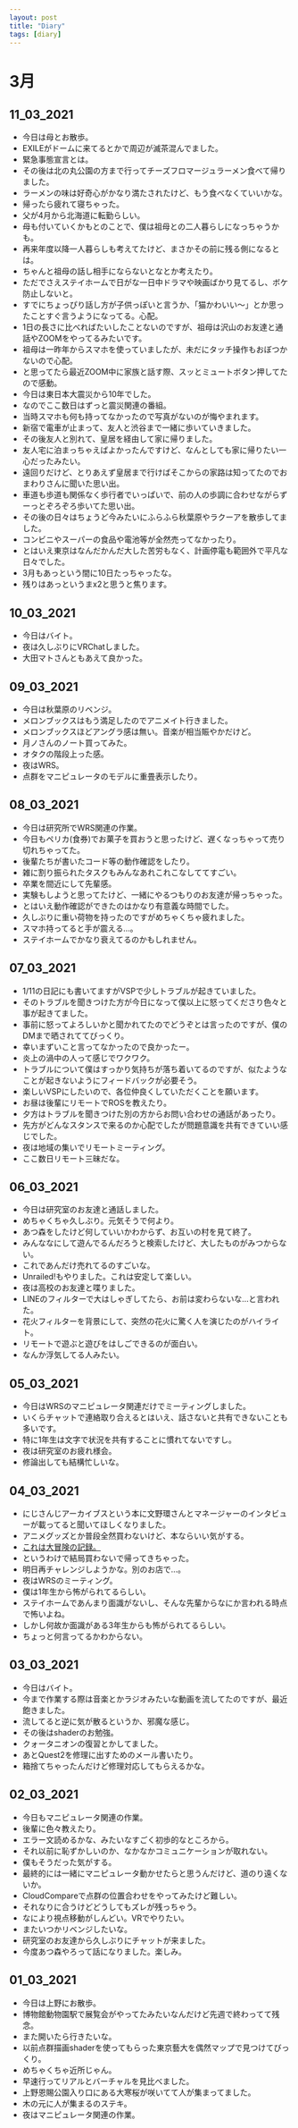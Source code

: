 ```yaml
---
layout: post
title: "Diary"
tags: [diary]
---
```


# 3月
## 11_03_2021
* 今日は母とお散歩。
* EXILEがドームに来てるとかで周辺が滅茶混んでました。
* 緊急事態宣言とは。
* その後は北の丸公園の方まで行ってチーズフロマージュラーメン食べて帰りました。
* ラーメンの味は好奇心がかなり満たされたけど、もう食べなくていいかな。
* 帰ったら疲れて寝ちゃった。
* 父が4月から北海道に転勤らしい。
* 母も付いていくかもとのことで、僕は祖母との二人暮らしになっちゃうかも。
* 再来年度以降一人暮らしも考えてたけど、まさかその前に残る側になるとは。
* ちゃんと祖母の話し相手にならないとなとか考えたり。
* ただでさえステイホームで日がな一日中ドラマや映画ばかり見てるし、ボケ防止しないと。
* すでにちょっぴり話し方が子供っぽいと言うか、「猫かわいい〜」とか思ったことすぐ言うようになってる。心配。
* 1日の長さに比べればたいしたことないのですが、祖母は沢山のお友達と通話やZOOMをやってるみたいです。
* 祖母は一昨年からスマホを使っていましたが、未だにタッチ操作もおぼつかないので心配。
* と思ってたら最近ZOOM中に家族と話す際、スッとミュートボタン押してたので感動。
* 今日は東日本大震災から10年でした。
* なのでここ数日はずっと震災関連の番組。
* 当時スマホも何も持ってなかったので写真がないのが悔やまれます。
* 新宿で電車が止まって、友人と渋谷まで一緒に歩いていきました。
* その後友人と別れて、皇居を経由して家に帰りました。
* 友人宅に泊まっちゃえばよかったんですけど、なんとしても家に帰りたい一心だったみたい。
* 遠回りだけど、とりあえず皇居まで行けばそこからの家路は知ってたのでおまわりさんに聞いた思い出。
* 車道も歩道も関係なく歩行者でいっぱいで、前の人の歩調に合わせながらずーっとぞろぞろ歩いてた思い出。
* その後の日々はちょうど今みたいにふらふら秋葉原やラクーアを散歩してました。
* コンビニやスーパーの食品や電池等が全然売ってなかったり。
* とはいえ東京はなんだかんだ大した苦労もなく、計画停電も範囲外で平凡な日々でした。
* 3月もあっという間に10日たっちゃったな。
* 残りはあっというまx2と思うと焦ります。

## 10_03_2021
* 今日はバイト。
* 夜は久しぶりにVRChatしました。
* 大田マトさんともあえて良かった。

## 09_03_2021
* 今日は秋葉原のリベンジ。
* メロンブックスはもう満足したのでアニメイト行きました。
* メロンブックスほどアングラ感は無い。音楽が相当賑やかだけど。
* 月ノさんのノート買ってみた。
* オタクの階段上った感。
* 夜はWRS。
* 点群をマニピュレータのモデルに重畳表示したり。

## 08_03_2021
* 今日は研究所でWRS関連の作業。
* 今日もペリカ(食券)でお菓子を買おうと思ったけど、遅くなっちゃって売り切れちゃってた。
* 後輩たちが書いたコード等の動作確認をしたり。
* 雑に割り振られたタスクもみんなあれこれこなしててすごい。
* 卒業を間近にして先輩感。
* 実験もしようと思ってたけど、一緒にやるつもりのお友達が帰っちゃった。
* とはいえ動作確認ができたのはかなり有意義な時間でした。
* 久しぶりに重い荷物を持ったのですがめちゃくちゃ疲れました。
* スマホ持ってると手が震える…。
* ステイホームでかなり衰えてるのかもしれません。

## 07_03_2021
* 1/11の日記にも書いてますがVSPで少しトラブルが起きていました。
* そのトラブルを聞きつけた方が今日になって僕以上に怒ってくださり色々と事が起きてました。
* 事前に怒ってよろしいかと聞かれてたのでどうぞとは言ったのですが、僕のDMまで晒されててびっくり。
* 幸いまずいこと言ってなかったので良かったー。
* 炎上の渦中の人って感じでワクワク。
* トラブルについて僕はすっかり気持ちが落ち着いてるのですが、似たようなことが起きないようにフィードバックが必要そう。
* 楽しいVSPにしたいので、各位仲良くしていただくことを願います。
* お昼は後輩にリモートでROSを教えたり。
* 夕方はトラブルを聞きつけた別の方からお問い合わせの通話があったり。
* 先方がどんなスタンスで来るのか心配でしたが問題意識を共有できていい感じでした。
* 夜は地域の集いでリモートミーティング。
* ここ数日リモート三昧だな。

## 06_03_2021
* 今日は研究室のお友達と通話しました。
* めちゃくちゃ久しぶり。元気そうで何より。
* あつ森をしたけど何していいかわからず、お互いの村を見て終了。
* みんななにして遊んでるんだろうと検索したけど、大したものがみつからない。
* これであんだけ売れてるのすごいな。
* Unrailed!もやりました。これは安定して楽しい。
* 夜は高校のお友達と喋りました。
* LINEのフィルターで大はしゃぎしてたら、お前は変わらないな…と言われた。
* 花火フィルターを背景にして、突然の花火に驚く人を演じたのがハイライト。
* リモートで遊ぶと遊びをはしごできるのが面白い。
* なんか浮気してる人みたい。

## 05_03_2021
* 今日はWRSのマニピュレータ関連だけでミーティングしました。
* いくらチャットで連絡取り合えるとはいえ、話さないと共有できないことも多いです。
* 特に1年生は文字で状況を共有することに慣れてないですし。
* 夜は研究室のお疲れ様会。
* 修論出しても結構忙しいな。

## 04_03_2021
* にじさんじアーカイブスという本に文野環さんとマネージャーのインタビューが載ってると聞いてほしくなりました。
* アニメグッズとか普段全然買わないけど、本ならいい気がする。
* [これは大冒険の記録。](https://twitter.com/beet_lex/status/1367350028109545472?s=20)
* というわけで結局買わないで帰ってきちゃった。
* 明日再チャレンジしようかな。別のお店で…。
* 夜はWRSのミーティング。
* 僕は1年生から怖がられてるらしい。
* ステイホームであんまり面識がないし、そんな先輩からなにか言われる時点で怖いよね。
* しかし何故か面識がある3年生からも怖がられてるらしい。
* ちょっと何言ってるかわからない。

## 03_03_2021
* 今日はバイト。
* 今まで作業する際は音楽とかラジオみたいな動画を流してたのですが、最近飽きました。
* 流してると逆に気が散るというか、邪魔な感じ。
* その後はshaderのお勉強。
* クォータニオンの復習とかしてました。
* あとQuest2を修理に出すためのメール書いたり。
* 箱捨てちゃったんだけど修理対応してもらえるかな。

## 02_03_2021
* 今日もマニピュレータ関連の作業。
* 後輩に色々教えたり。
* エラー文読めるかな、みたいなすごく初歩的なところから。
* それ以前に恥ずかしいのか、なかなかコミュニケーションが取れない。
* 僕もそうだった気がする。
* 最終的には一緒にマニピュレータ動かせたらと思うんだけど、道のり遠くないか。
* CloudCompareで点群の位置合わせをやってみたけど難しい。
* それなりに合うけどどうしてもズレが残っちゃう。
* なにより視点移動がしんどい。VRでやりたい。
* またいつかリベンジしたいな。
* 研究室のお友達から久しぶりにチャットが来ました。
* 今度あつ森やろって話になりました。楽しみ。

## 01_03_2021
* 今日は上野にお散歩。
* 博物館動物園駅で展覧会がやってたみたいなんだけど先週で終わってて残念。
* また開いたら行きたいな。
* 以前点群描画shaderを使ってもらった東京藝大を偶然マップで見つけてびっくり。
* めちゃくちゃ近所じゃん。
* 早速行ってリアルとバーチャルを見比べました。
* 上野恩賜公園入り口にある大寒桜が咲いてて人が集まってました。
* 木の元に人が集まるのステキ。
* 夜はマニピュレータ関連の作業。

